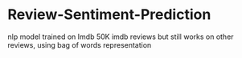 # Review-Sentiment-Prediction
 nlp model trained on Imdb 50K imdb reviews but still works on other reviews, using bag of words representation
